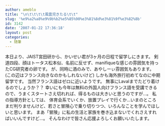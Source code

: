 ```yaml
---
author: ameblo
title: "\n\t\t\t\t風雲児きたる\t\t"
slug: '%e9%a2%a8%e9%9b%b2%e5%85%90%e3%81%8d%e3%81%9f%e3%82%8b'
id: 3142
date: '2007-01-22 17:36:18'
layout: post
categories:
  - 随筆
---
```


本日より、JAIST宮田研から、かいせい君が3ヶ月の日程で留学しにきます。 剣道四段、顔はトータス松本似、名前に反せず、manifiqueな感じの雰囲気を持ったCG研究者の卵です。 が、同時に酒のみで、あやしーぃ雰囲気もあります。 (この辺はフランス向きなのかもしれないけど) しかも海外旅行初めてなのに中期留学です。 当然フランス語はゼロに近いようです。 無事にLavalまでたどり着けるのでしょうか？？ 幸いにも今年は無料の外国人向けフランス語を受講できるので、うまくスタートさえ切れれば、得るものは大きいと思うのですが…。 私の指導方針としては、 体育会系でいくか、放置プレイで行くか…いまのところまだ判りませんけど、若さと冒険心で乗り切りつつ、いろんなことを学んでほしいと思います。 まあ「冒険」に私の生活と家族を巻き込まないでくれさえすればいいんですけど…。 そんなわけで皆さん応援よろしくお願いいたします。